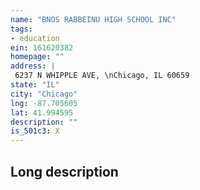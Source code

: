 ```yaml
---
name: "BNOS RABBEINU HIGH SCHOOL INC"
tags:
- education
ein: 161620382
homepage: ""
address: |
 6237 N WHIPPLE AVE, \nChicago, IL 60659
state: "IL"
city: "Chicago"
lng: -87.705605
lat: 41.994595
description: ""
is_501c3: X
---
```


## Long description


